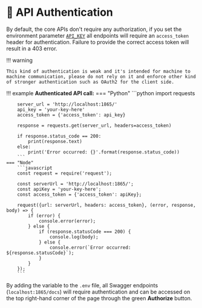 #  &#128272; API Authentication

By default, the core APIs don't require any authorization, if you set the environment parameter [`API_KEY`](https://cheshire-cat-ai.github.io/docs/administrators/env-variables/#api_key) all endpoints will require an `access_token` header for authentication. Failure to provide the correct access token will result in a 403 error.

!!! warning

    This kind of authentication is weak and it's intended for machine to machine communication, please do not rely on it and enforce other kind of stronger authentication such as OAuth2 for the client side.

!!! example
    **Authenticated API call:**
    === "Python"
        ```python
        import requests

        server_url = 'http://localhost:1865/'
        api_key = 'your-key-here'
        access_token = {'access_token': api_key}
        
        response = requests.get(server_url, headers=access_token)
        
        if response.status_code == 200:
            print(response.text)
        else:
            print('Error occurred: {}'.format(response.status_code))
        ```
    === "Node"
        ```javascript
        const request = require('request');
        
        const serverUrl = 'http://localhost:1865/';
        const apiKey = 'your-key-here';
        const access_token = {'access_token': apiKey};
        
        request({url: serverUrl, headers: access_token}, (error, response, body) => {
            if (error) {
                console.error(error);
            } else {
                if (response.statusCode === 200) {
                    console.log(body);
                } else {
                    console.error(`Error occurred: ${response.statusCode}`);
                }
            }
        });
        ```   

By adding the variable to the `.env` file, all Swagger endpoints (`localhost:1865/docs`) will require authentication and can be accessed on the top right-hand corner of the page through the green **Authorize** button.